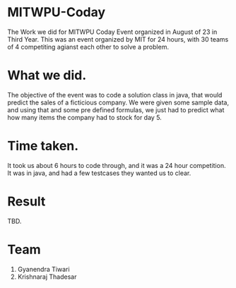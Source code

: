 # MITWPU-Coday
The Work we did for MITWPU Coday Event organized in August of 23 in Third Year. This was an event organized by MIT for 24 hours, with 30 teams of 4 competiting agianst each other to solve a problem. 

# What we did. 
The objective of the event was to code a solution class in java, that would predict the sales of a ficticious company. We were given some sample data, and using that and some pre defined formulas, we just had to predict what how many items the company had to stock for day 5. 

# Time taken. 
It took us about 6 hours to code through, and it was a 24 hour competition. It was in java, and had a few testcases they wanted us to clear. 

# Result
TBD. 


# Team
1. Gyanendra Tiwari
2. Krishnaraj Thadesar
